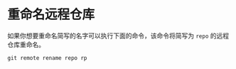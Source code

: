 # 重命名远程仓库

如果你想要重命名简写的名字可以执行下面的命令，该命令将简写为 `repo` 的远程仓库重命名。

```shell
git remote rename repo rp
```

